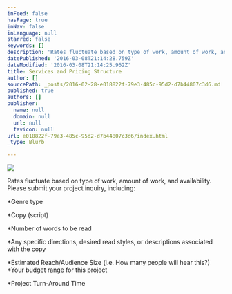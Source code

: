 ```yaml
---
inFeed: false
hasPage: true
inNav: false
inLanguage: null
starred: false
keywords: []
description: 'Rates fluctuate based on type of work, amount of work, and availability. Please submit your project inquiry, including:'
datePublished: '2016-03-08T21:14:28.759Z'
dateModified: '2016-03-08T21:14:25.962Z'
title: Services and Pricing Structure
author: []
sourcePath: _posts/2016-02-28-e018822f-79e3-485c-95d2-d7b44807c3d6.md
published: true
authors: []
publisher:
  name: null
  domain: null
  url: null
  favicon: null
url: e018822f-79e3-485c-95d2-d7b44807c3d6/index.html
_type: Blurb

---
```

![](https://the-grid-user-content.s3-us-west-2.amazonaws.com/04a324e0-5ffc-4037-94c4-d90fe570acbb.jpg)

Rates fluctuate based on type of work, amount of work, and availability. Please submit your project inquiry, including:

\*Genre type 

\*Copy (script) 

\*Number of words to be read 

\*Any specific directions, desired read styles, or descriptions associated with the copy 

\*Estimated Reach/Audience Size (i.e. How many people will hear this?) \*Your budget range for this project 

\*Project Turn-Around Time